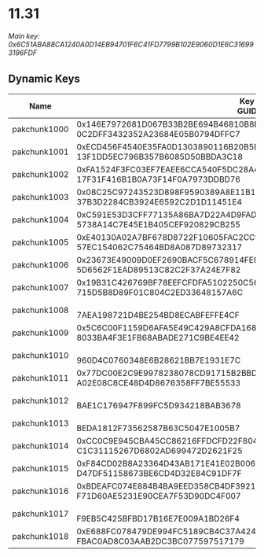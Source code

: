 # 11.31

###### *Main key: 0x6C51ABA88CA1240A0D14EB94701F6C41FD7799B102E9060D1E6C316993196FDF*

## Dynamic Keys

| Name         | Key<br/>GUID                                                                                            |
|--------------|---------------------------------------------------------------------------------------------------------|
| pakchunk1000 | 0x146E7972681D067B33B2BE694B46810B8E0D565ECEC88F80B8E5F100BC9A34A0<br/>0C2DFF3432352A23684E05B0794DFFC7 |
| pakchunk1001 | 0xECD456F4540E35FA0D1303890116B20B5BA92A48E0DE86F1016202BDC5DF516B<br/>13F1DD5EC796B357B6085D50BBDA3C18 |
| pakchunk1002 | 0xFA1524F3FC03EF7EAEE6CCA540F5DC28A444A28E6F48F6963C6FB7C714F99C53<br/>17F31F416B1B0A73F14F0A7973DDBD76 |
| pakchunk1003 | 0x08C25C97243523D898F9590389A8E11B1C584266461EB4C094497FC2D953FA99<br/>37B3D2284CB3924E6592C2D1D11451E4 |
| pakchunk1004 | 0xC591E53D3CFF77135A86BA7D22A4D9FAD8CE65260CC506FD299157960F4DEB7F<br/>5738A14C7E45E1B405CEF920829CB255 |
| pakchunk1005 | 0xE40130A02A7BF678D8722F10605FAC2CC906A630E714260B482B73E0B0FD0FBF<br/>57EC154062C75464BD8A087D89732317 |
| pakchunk1006 | 0x23673E49009D0EF2690BACF5C678914FE938D4A029D2995AFA8FC7EBCA1714B4<br/>5D6562F1EAD89513C82C2F37A24E7F82 |
| pakchunk1007 | 0x19B31C426769BF78EEFCFDFA5102250C56744398EBD217BB3B6A1327BD3631C6<br/>715D5B8D89F01C804C2ED33648157A6C |
| pakchunk1008 | <br/>7AEA198721D4BE254BD8ECABFEFFE4CF                                                                   |
| pakchunk1009 | 0x5C6C00F1159D6AFA5E49C429A8CFDA1687774864C1DCF89B74613B886291E238<br/>8033BA4F3E1FB68ABADE271C9BE4EE42 |
| pakchunk1010 | <br/>960D4C0760348E6B28621BB7E1931E7C                                                                   |
| pakchunk1011 | 0x77DC00E2C9E9978238078CD91715B2BBD70BF734A45EACBDFAF4F0F4F5211E5C<br/>A02E08C8CE48D4D8676358FF7BE55533 |
| pakchunk1012 | <br/>BAE1C176947F899FC5D934218BAB3678                                                                   |
| pakchunk1013 | <br/>BEDA1812F73562587B63C5047E1005B7                                                                   |
| pakchunk1014 | 0xCC0C9E945CBA45CC86216FFDCFD22F8046E6456F69740CADBE00483DBD7F91D9<br/>C1C31115267D6802AD699472D2621F25 |
| pakchunk1015 | 0xF84CD02B8A23364D43AB171E41E02B00666140F432B9004A5F8815B8612A4B13<br/>D47DF51158673BE6CD4D32E84C91DF7F |
| pakchunk1016 | 0xBDEAFC074E884B4BA9EED358CB4DF39210A5F82AD39777338265CF61838D70CF<br/>F71D60AE5231E90CEA7F53D90DC4F007 |
| pakchunk1017 | <br/>F9EB5C425BFBD17B16E7E009A1BD26F4                                                                   |
| pakchunk1018 | 0xE688FC078479DE994FC5189CB4C37A42443BE350A26CC6E6CD1258203210E623<br/>FBAC0AD8C03AAB2DC3BC077597517179 |
